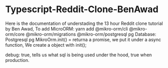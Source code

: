 # Typescript-Reddit-Clone-BenAwad

Here is the documentation of understading the 13 hour Reddit clone tutorial by Ben Awad,
To add MicroORM:
yarn add @mikro-orm/cli @mikro-orm/core @mikro-orm/migrations @mikro-orm/postgresql pg
Database: Postgresql pg 
MikroOrm.init() = returna a promise, we put it under a async function,
We create a object with init();

debug: true, tells us what sql is being used under the hood, true when production.
